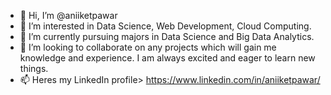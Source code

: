 - 👋 Hi, I’m @aniiketpawar
- 👀 I’m interested in Data Science, Web Development, Cloud Computing.
- 🌱 I’m currently pursuing majors in Data Science and Big Data Analytics.
- 💞️ I’m looking to collaborate on any projects which will gain me knowledge and experience. I am always excited and eager to learn new things.
- 📫 Heres my LinkedIn profile> https://www.linkedin.com/in/aniiketpawar/

<!---
aniiketpawar/aniiketpawar is a ✨ special ✨ repository because its `README.md` (this file) appears on your GitHub profile.
You can click the Preview link to take a look at your changes.
--->
